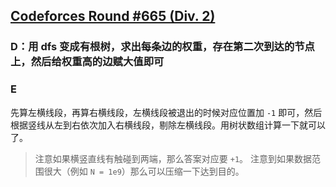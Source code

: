 ## [Codeforces Round #665 (Div. 2)](https://codeforces.com/contest/1401)


### D：用 dfs 变成有根树，求出每条边的权重，存在第二次到达的节点上，然后给权重高的边赋大值即可


### E

先算左横线段，再算右横线段，左横线段被退出的时候对应位置加 `-1` 即可，然后根据竖线从左到右依次加入右横线段，剔除左横线段。用树状数组计算一下就可以了。

> 注意如果横竖直线有触碰到两端，那么答案对应要 `+1`。
> 注意到如果数据范围很大（例如 `N = 1e9`）那么可以压缩一下达到目的。